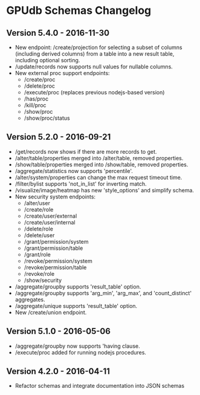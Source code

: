 GPUdb Schemas Changelog
=======================


Version 5.4.0 - 2016-11-30
--------------------------

-   New endpoint: /create/projection for selecting a subset of columns
    (including derived columns) from a table into a new result table, including
    optional sorting.
-   /update/records now supports null values for nullable columns.
-   New external proc support endpoints:
    -   /create/proc
    -   /delete/proc
    -   /execute/proc (replaces previous nodejs-based version)
    -   /has/proc
    -   /kill/proc
    -   /show/proc
    -   /show/proc/status


Version 5.2.0 - 2016-09-21
--------------------------

-   /get/records now shows if there are more records to get.
-   /alter/table/properties merged into /alter/table, removed properties.
-   /show/table/properties merged into /show/table, removed properties.
-   /aggregate/statistics now supports 'percentile'.
-   /alter/system/properties can change the max request timeout time.
-   /filter/bylist supports 'not_in_list' for inverting match.
-   /visualize/image/heatmap has new 'style_options' and simplify schema.
-   New security system endpoints:
    -   /alter/user
    -   /create/role
    -   /create/user/external
    -   /create/user/internal
    -   /delete/role
    -   /delete/user
    -   /grant/permission/system
    -   /grant/permission/table
    -   /grant/role
    -   /revoke/permission/system
    -   /revoke/permission/table
    -   /revoke/role
    -   /show/security
-   /aggregate/groupby supports 'result_table' option.
-   /aggregate/groupby supports 'arg_min', 'arg_max', and 'count_distinct' aggregates.
-   /aggregate/unique supports 'result_table' option.
-   New /create/union endpoint.


Version 5.1.0 - 2016-05-06
--------------------------

-   /aggregate/groupby now supports 'having clause.
-   /execute/proc added for running nodejs procedures.


Version 4.2.0 - 2016-04-11
--------------------------

-   Refactor schemas and integrate documentation into JSON schemas

